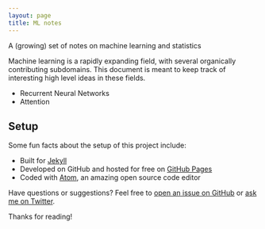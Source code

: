 ```yaml
---
layout: page
title: ML notes
---
```


<p class="message">
  A (growing) set of notes on machine learning and statistics
</p>

Machine learning is a rapidly expanding field, with several organically contributing subdomains. This document is meant to keep track of interesting high level ideas in these fields. 

- Recurrent Neural Networks
- Attention

## Setup

Some fun facts about the setup of this project include:

- Built for [Jekyll](https://jekyllrb.com)
- Developed on GitHub and hosted for free on [GitHub Pages](https://pages.github.com)
- Coded with [Atom](https://atom.io), an amazing open source code editor

Have questions or suggestions? Feel free to [open an issue on GitHub](https://github.com/poole/poole/issues/new) or [ask me on Twitter](https://twitter.com/mdo).

Thanks for reading!
